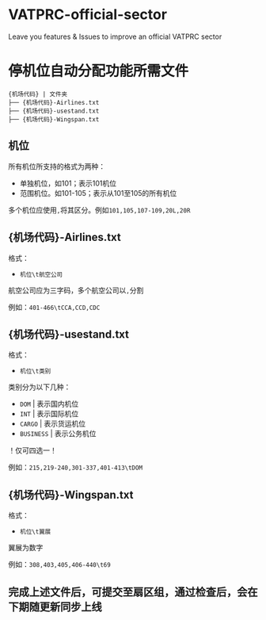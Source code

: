 # VATPRC-official-sector
Leave you features &amp; Issues to improve an official VATPRC sector


# 停机位自动分配功能所需文件

```
{机场代码} | 文件夹
├── {机场代码}-Airlines.txt
├── {机场代码}-usestand.txt
├── {机场代码}-Wingspan.txt
```

## 机位
所有机位所支持的格式为两种：
- 单独机位，如101；表示101机位
- 范围机位。如101-105；表示从101至105的所有机位

多个机位应使用`,`将其区分。例如`101,105,107-109,20L,20R`

## {机场代码}-Airlines.txt
格式：
  - `机位\t航空公司`

航空公司应为三字码，多个航空公司以`,`分割

例如：`401-466\tCCA,CCD,CDC`

## {机场代码}-usestand.txt
格式：
  - `机位\t类别`

类别分为以下几种：
- `DOM`  | 表示国内机位
- `INT`  | 表示国际机位
- `CARGO` | 表示货运机位
- `BUSINESS` | 表示公务机位

！仅可四选一！

例如：`215,219-240,301-337,401-413\tDOM`

## {机场代码}-Wingspan.txt
格式：
  - `机位\t翼展`

翼展为数字

例如：`308,403,405,406-440\t69`

##
## 完成上述文件后，可提交至扇区组，通过检查后，会在下期随更新同步上线
